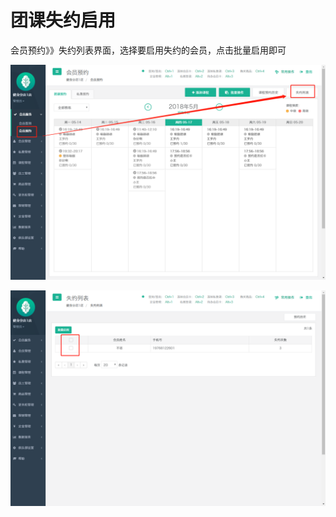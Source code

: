 # 团课失约启用

会员预约》》失约列表界面，选择要启用失约的会员，点击批量启用即可

![](../.gitbook/assets/1%20%2833%29.png)

![](../.gitbook/assets/2%20%2843%29.png)

